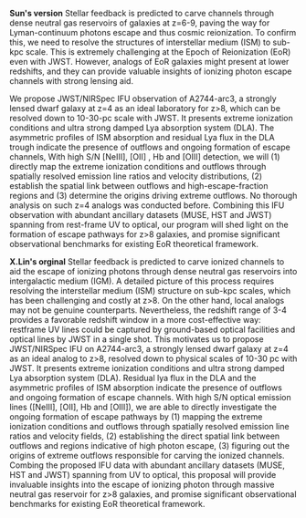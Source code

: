 **Sun's version**
Stellar feedback is predicted to carve channels through dense neutral gas reservoirs of galaxies at z=6-9, paving the way for Lyman-continuum photons escape and thus cosmic reionization. To confirm this, we need to resolve the structures of interstellar medium (ISM) to sub-kpc scale. This is extremely challenging at the Epoch of Reionization (EoR) even with JWST. However, analogs of EoR galaxies might present at lower redshifts, and they can provide valuable insights of ionizing photon escape channels with strong lensing aid.

We propose JWST/NIRSpec IFU observation of A2744-arc3, a strongly lensed dwarf galaxy at z=4 as an ideal laboratory for z>8, which can be resolved down to 10-30-pc scale with JWST. It presents extreme ionization conditions and ultra strong damped Lya absorption system (DLA). The asymmetric profiles of ISM absorption and residual Lya flux in the DLA trough indicate the presence of outflows and ongoing formation of escape channels, With high S/N [NeIII], [OII] , Hb and [OIII] detection, we will (1) directly map the extreme ionization conditions and outflows through spatially resolved emission line ratios and velocity distributions, (2) establish the spatial link between outflows and high-escape-fraction regions and (3) determine the origins driving extreme outflows. No thorough analysis on such z=4 analogs was conducted before. Combining this IFU observation with abundant ancillary datasets (MUSE, HST and JWST) spanning from rest-frame UV to optical, our program will shed light on the formation of escape pathways for z>8 galaxies, and promise significant observational benchmarks for existing EoR theoretical framework.


**X.Lin's orginal**
Stellar feedback is predicted to carve ionized channels to aid the escape of ionizing photons through dense neutral gas reservoirs into intergalactic medium (IGM).  A detailed picture of this process requires resolving the interstellar medium (ISM) structure on sub-kpc scales, which has been challenging and costly at z>8. On the other hand, local analogs may not be genuine counterparts. Nevertheless, the redshift range of 3-4 provides a favorable redshift window in a more cost-effective way: restframe UV lines could be captured by ground-based optical facilities and optical lines by JWST in a single shot. This motivates us to propose JWST/NIRSpec IFU on A2744-arc3, a strongly lensed dwarf galaxy at z=4 as an ideal analog to z>8, resolved down to physical scales of 10-30 pc with JWST. It presents extreme ionization conditions and ultra strong damped Lya absorption system (DLA). Residual lya flux in the DLA and the asymmetric profiles of ISM absorption indicate the presence of outflows and ongoing formation of escape channels. With high S/N optical emission lines ([NeIII], [OII], Hb and [OIII]), we are able to directly investigate the ongoing formation of escape pathways by (1) mapping the extreme ionization conditions and outflows through spatially resolved emission line ratios and velocity fields, (2) establishing the direct spatial link between outflows and regions indicative of high photon escape, (3) figuring out the origins of extreme outflows responsible for carving the ionized channels. Combing the proposed IFU data with abundant ancillary datasets (MUSE, HST and JWST) spanning from UV to optical, this proposal will provide invaluable insights into the escape of ionizing photon through massive neutral gas reservoir for  z>8 galaxies, and promise significant observational benchmarks for existing EoR theoretical framework.